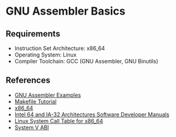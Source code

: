 # GNU Assembler Basics

## Requirements
- Instruction Set Architecture: x86_64
- Operating System: Linux
- Compiler Toolchain: GCC (GNU Assembler, GNU Binutils)

## References
- [GNU Assembler Examples](https://cs.lmu.edu/~ray/notes/gasexamples/)
- [Makefile Tutorial](https://makefiletutorial.com/)
- [x86_64](https://en.wikipedia.org/wiki/X86-64)
- [Intel 64 and IA-32 Architectures Software Developer Manuals](https://software.intel.com/content/www/us/en/develop/articles/intel-sdm.html)
- [Linux System Call Table for x86_64](https://blog.rchapman.org/posts/Linux_System_Call_Table_for_x86_64/)
- [System V ABI](https://refspecs.linuxbase.org/elf/x86_64-abi-0.99.pdf)
